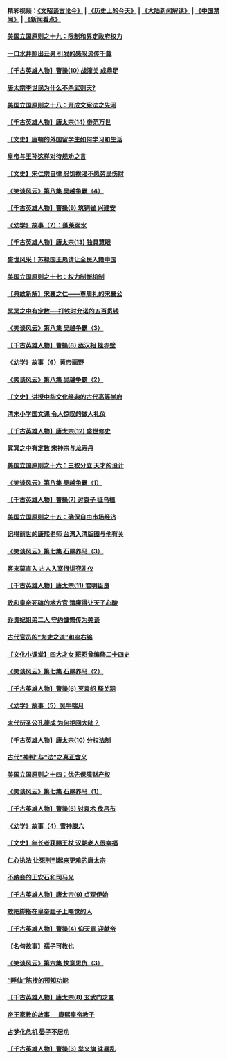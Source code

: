 #### 精彩视频：[《文昭谈古论今》](http://45.76.195.252/wenzhao) | [《历史上的今天》](http://45.76.195.252/today-in-history) | [《大陆新闻解读》](http://45.76.195.252/ntdtv-comedy) | [《中国禁闻》](http://45.76.195.252/ntdtv-news) | [《新闻看点》](http://45.76.195.252/news-insight) 

 #### [美国立国原则之十九：限制和界定政府权力](../pages/nsc975/n11023895.md?t=02110931) 

#### [一口水井照出丑男 引发的感叹流传千载](../pages/nsc975/n11004598.md?t=02110931) 

#### [【千古英雄人物】曹操(10) 战潼关 成鼎足](../pages/nsc975/n7779963.md?t=02110931) 

#### [唐太宗李世民为什么不杀武则天?](../pages/nsc975/n11034040.md?t=02110931) 

#### [美国立国原则之十八：开成文宪法之先河](../pages/nsc975/n11008526.md?t=02110931) 

#### [【千古英雄人物】唐太宗(14) 帝范万世](../pages/nsc975/n8034234.md?t=02110931) 

#### [【文史】唐朝的外国留学生如何学习和生活](../pages/nsc975/n11010825.md?t=02110931) 

#### [皇帝与王孙这样对待规劝之言](../pages/nsc975/n10994666.md?t=02110931) 

#### [【文史】宋仁宗自律 忍饥挨渴不愿劳民伤财](../pages/nsc975/n10997349.md?t=02110931) 

#### [《笑谈风云》第八集 吴越争霸（4）](../pages/nsc975/n11010924.md?t=02110931) 

#### [【千古英雄人物】曹操(9) 筑铜雀 兴建安](../pages/nsc975/n7662497.md?t=02110931) 

#### [《幼学》故事（7）：蓬莱弱水](../pages/nsc975/n10990547.md?t=02110931) 

#### [【千古英雄人物】唐太宗(13) 独具慧眼](../pages/nsc975/n8034179.md?t=02110931) 

#### [盛世风采！苏禄国王恳请让全民入籍中国](../pages/nsc975/n10992284.md?t=02110931) 

#### [美国立国原则之十七：权力制衡机制](../pages/nsc975/n11002624.md?t=02110931) 

#### [【典故新解】宋襄之仁——尊周礼的宋襄公](../pages/nsc975/n11018653.md?t=02110931) 

#### [冥冥之中有定数──打铁时允诺的五百贯钱](../pages/nsc975/n334213.md?t=02110931) 

#### [《笑谈风云》第八集 吴越争霸（3）](../pages/nsc975/n11010889.md?t=02110931) 

#### [【千古英雄人物】曹操(8) 丞汉相 挫赤壁](../pages/nsc975/n7662490.md?t=02110931) 

#### [《幼学》故事（6）黄帝画野](../pages/nsc975/n10990546.md?t=02110931) 

#### [《笑谈风云》第八集 吴越争霸（2）](../pages/nsc975/n10996834.md?t=02110931) 

#### [【文史】讲授中华文化经典的古代高等学府](../pages/nsc975/n11003895.md?t=02110931) 

#### [清末小学国文课 令人惊叹的做人礼仪](../pages/nsc975/n10980226.md?t=02110931) 

#### [【千古英雄人物】唐太宗(12) 盛世修史](../pages/nsc975/n8034115.md?t=02110931) 

#### [冥冥之中有定数 宋神宗与龙寿丹](../pages/nsc975/n11008770.md?t=02110931) 

#### [美国立国原则之十六：三权分立 天才的设计](../pages/nsc975/n10991293.md?t=02110931) 

#### [《笑谈风云》第八集 吴越争霸（1）](../pages/nsc975/n10987751.md?t=02110931) 

#### [【千古英雄人物】曹操(7) 讨袁子 征乌桓](../pages/nsc975/n7662459.md?t=02110931) 

#### [美国立国原则之十五：确保自由市场经济](../pages/nsc975/n10957715.md?t=02110931) 

#### [记得前世的康熙老师 台湾入清版图与他有关](../pages/nsc975/n11004761.md?t=02110931) 

#### [《笑谈风云》第七集 石屋养马（3）](../pages/nsc975/n10964155.md?t=02110931) 

#### [客来莫直入 古人入室很讲究礼仪](../pages/nsc975/n11002636.md?t=02110931) 

#### [【千古英雄人物】唐太宗(11) 君明臣良](../pages/nsc975/n8030388.md?t=02110931) 

#### [敢和皇帝死磕的地方官 清廉得让天子心酸](../pages/nsc975/n10999336.md?t=02110931) 

#### [乔贵妃姐弟二人 守约慷慨传为美谈](../pages/nsc975/n10842491.md?t=02110931) 

#### [古代官员的“为吏之道”和座右铭](../pages/nsc975/n10989890.md?t=02110931) 

#### [【文化小课堂】四大才女 班昭曾编修二十四史](../pages/nsc975/n10996143.md?t=02110931) 

#### [《笑谈风云》第七集 石屋养马（2）](../pages/nsc975/n10964109.md?t=02110931) 

#### [【千古英雄人物】曹操(6) 灭袁绍 释关羽](../pages/nsc975/n7662436.md?t=02110931) 

#### [《幼学》故事（5）吴牛喘月](../pages/nsc975/n10806013.md?t=02110931) 

#### [末代衍圣公孔德成 为何拒回大陆？](../pages/nsc975/n10992548.md?t=02110931) 

#### [【千古英雄人物】唐太宗(10) 分权法制](../pages/nsc975/n8025970.md?t=02110931) 

#### [古代“神判”与“法”之真正含义](../pages/nsc975/n10982291.md?t=02110931) 

#### [美国立国原则之十四：优先保障财产权](../pages/nsc975/n10954086.md?t=02110931) 

#### [《笑谈风云》第七集 石屋养马（1）](../pages/nsc975/n10964072.md?t=02110931) 

#### [【千古英雄人物】曹操(5) 讨袁术 伐吕布](../pages/nsc975/n7637126.md?t=02110931) 

#### [《幼学》故事（4）雪神滕六](../pages/nsc975/n10806012.md?t=02110931) 

#### [【文史】年长者获赐王杖 汉朝老人很幸福](../pages/nsc975/n10980263.md?t=02110931) 

#### [仁心执法 让死刑判起来更难的唐太宗](../pages/nsc975/n10979954.md?t=02110931) 

#### [不纳妾的王安石和司马光](../pages/nsc975/n2647438.md?t=02110931) 

#### [【千古英雄人物】唐太宗(9) 贞观伊始](../pages/nsc975/n8022938.md?t=02110931) 

#### [敢把脚搭在皇帝肚子上睡觉的人](../pages/nsc975/n10975530.md?t=02110931) 

#### [【千古英雄人物】曹操(4) 仰天意 迎献帝](../pages/nsc975/n7637003.md?t=02110931) 

#### [【名句故事】孺子可教也](../pages/nsc975/n10371944.md?t=02110931) 

#### [《笑谈风云》第六集 快意恩仇（3）](../pages/nsc975/n10953824.md?t=02110931) 

#### [“睡仙”陈抟的预知功能](../pages/nsc975/n10955272.md?t=02110931) 

#### [【千古英雄人物】唐太宗(8) 玄武门之变](../pages/nsc975/n7979461.md?t=02110931) 

#### [帝王家教的故事──康熙皇帝教子](../pages/nsc975/n10764254.md?t=02110931) 

#### [占梦化危机 晏子不居功](../pages/nsc975/n232663.md?t=02110931) 

#### [【千古英雄人物】曹操(3) 举义旗 诛暴乱](../pages/nsc975/n7576061.md?t=02110931) 

